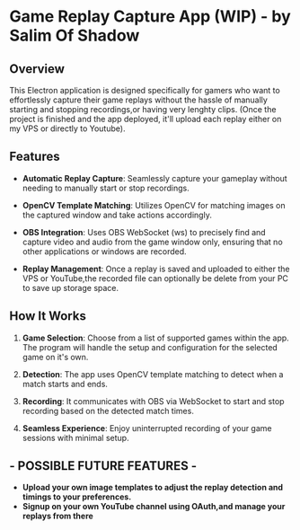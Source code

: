 # Game Replay Capture App (WIP) - by Salim Of Shadow

## Overview

This Electron application is designed specifically for gamers who want to effortlessly capture their game replays without the hassle of manually starting and stopping recordings,or having very lenghty clips. 
(Once the project is finished and the app deployed, it'll upload each replay either on my VPS or directly to Youtube). 

## Features

- **Automatic Replay Capture**: Seamlessly capture your gameplay without needing to manually start or stop recordings.
  
- **OpenCV Template Matching**: Utilizes OpenCV for matching images on the captured window and take actions accordingly.
  
- **OBS Integration**: Uses OBS WebSocket (ws) to precisely find and capture video and audio from the game window only, ensuring that no other applications or windows are recorded.
  
- **Replay Management**: Once a replay is saved and uploaded to either the VPS or YouTube,the recorded file can optionally be delete from your PC to save up storage space.

## How It Works

1. **Game Selection**: Choose from a list of supported games within the app. The program will handle the setup and configuration for the selected game on it's own.
   
2. **Detection**: The app uses OpenCV template matching to detect when a match starts and ends.
   
3. **Recording**: It communicates with OBS via WebSocket to start and stop recording based on the detected match times.
   
4. **Seamless Experience**: Enjoy uninterrupted recording of your game sessions with minimal setup.

## - POSSIBLE FUTURE FEATURES -

- **Upload your own image templates to adjust the replay detection and timings to your preferences.**
- **Signup on your own YouTube channel using OAuth,and manage your replays from there**
  
